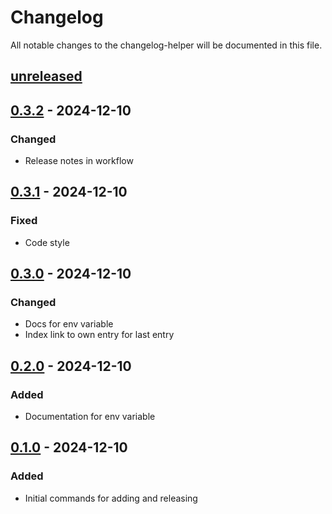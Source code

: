 # Changelog

All notable changes to the changelog-helper will be documented in this file.

## [unreleased]

## [0.3.2] - 2024-12-10

### Changed

- Release notes in workflow

## [0.3.1] - 2024-12-10

### Fixed

- Code style

## [0.3.0] - 2024-12-10

### Changed

- Docs for env variable
- Index link to own entry for last entry

## [0.2.0] - 2024-12-10

### Added

- Documentation for env variable

## [0.1.0] - 2024-12-10

### Added

- Initial commands for adding and releasing

[unreleased]: https://github.com/mogic-le/changelog-helper/compare/main...develop
[0.3.2]: https://github.com/mogic-le/changelog-helper/compare/v0.3.2...v0.3.1
[0.3.1]: https://github.com/mogic-le/changelog-helper/compare/v0.3.1...v0.3.0
[0.3.0]: https://github.com/mogic-le/changelog-helper/compare/v0.3.0...v0.2.0
[0.2.0]: https://github.com/mogic-le/changelog-helper/compare/v0.2.0...v0.1.0
[0.1.0]: https://github.com/mogic-le/changelog-helper/compare/v0.1.0...v0.1.0
